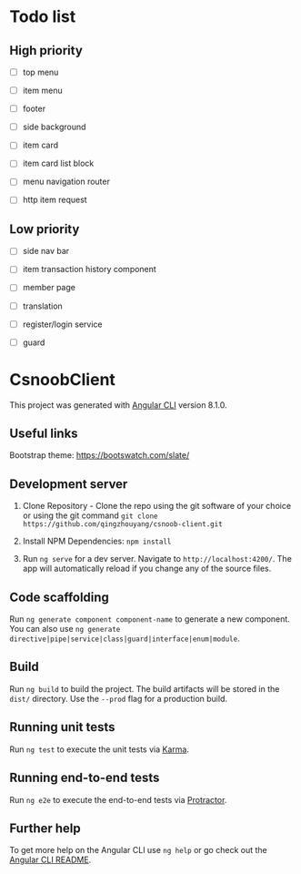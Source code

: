 # Todo list

## High priority
- [ ] top menu
- [ ] item menu
- [ ] footer
- [ ] side background
- [ ] item card
- [ ] item card list block

- [ ] menu navigation router
- [ ] http item request 

## Low priority
- [ ] side nav bar
- [ ] item transaction history component
- [ ] member page
- [ ] translation

- [ ] register/login service
- [ ] guard



# CsnoobClient

This project was generated with [Angular CLI](https://github.com/angular/angular-cli) version 8.1.0.

## Useful links

Bootstrap theme: <https://bootswatch.com/slate/>

## Development server

1. Clone Repository - Clone the repo using the git software of your choice or using the git command 
`git clone https://github.com/qingzhouyang/csnoob-client.git`

2. Install NPM Dependencies: `npm install`

3. Run `ng serve` for a dev server. Navigate to `http://localhost:4200/`. The app will automatically reload if you change any of the source files.

## Code scaffolding

Run `ng generate component component-name` to generate a new component. You can also use `ng generate directive|pipe|service|class|guard|interface|enum|module`.

## Build

Run `ng build` to build the project. The build artifacts will be stored in the `dist/` directory. Use the `--prod` flag for a production build.

## Running unit tests

Run `ng test` to execute the unit tests via [Karma](https://karma-runner.github.io).

## Running end-to-end tests

Run `ng e2e` to execute the end-to-end tests via [Protractor](http://www.protractortest.org/).

## Further help

To get more help on the Angular CLI use `ng help` or go check out the [Angular CLI README](https://github.com/angular/angular-cli/blob/master/README.md).
